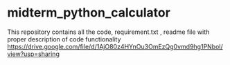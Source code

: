 # midterm_python_calculator
This repository contains all the code, requirement.txt , readme file with proper description of code functionality
https://drive.google.com/file/d/1AjO80z4HYnOu3OmEzQg0vmd9hg1PNbol/view?usp=sharing
